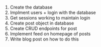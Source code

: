 1. Create the database
2. Implment users + login with the database
3. Get sessions working to maintain login
4. Create post object in database
5. Create CRUD endpoints for post
6. Implement feed on homepage of posts
7. Write blog post on how to do this
